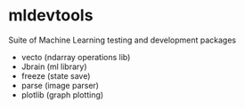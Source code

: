 # mldevtools
Suite of Machine Learning testing and development packages

* vecto (ndarray operations lib)
* Jbrain (ml library)
* freeze (state save)
* parse (image parser)
* plotlib (graph plotting)
